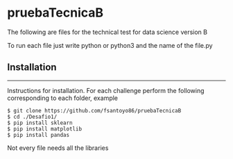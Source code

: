 # pruebaTecnicaB


The following are files for the technical test for data science version B

To run each file just write python or python3 and the name of the file.py

## Installation
***
Instructions for installation. For each challenge perform the following corresponding to each folder, example
```
$ git clone https://github.com/fsantoyo86/pruebaTecnicaB
$ cd ./Desafio1/
$ pip install sklearn
$ pip install matplotlib
$ pip install pandas
```
Not every file needs all the libraries
